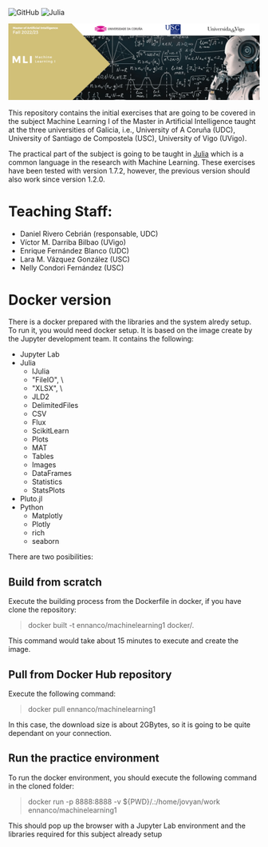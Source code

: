 
![GitHub](https://img.shields.io/github/license/ennanco/MIA_ML1?style=flat-square) ![Julia](https://img.shields.io/badge/Julia-1.7.2-blueviolet?logo=Julia)

![Banner](img/MLI.png)

This repository contains the initial exercises that are going to be covered in the subject Machine Learning I of the Master in Artificial Intelligence taught at the three universities of Galicia, i.e., University of A Coruña (UDC), University of Santiago de Compostela (USC), University of Vigo (UVigo).

The practical part of the subject is going to be taught in [Julia](https://julialang.org/) which is a common language in the research with Machine Learning. These exercises have been tested with version 1.7.2, however, the previous version should also work since version 1.2.0.


# Teaching Staff:
* Daniel Rivero Cebrián (responsable, UDC)
* Víctor M. Darriba Bilbao (UVigo)
* Enrique Fernández Blanco (UDC)
* Lara M. Vázquez González (USC)
* Nelly Condori Fernández (USC)



# Docker version

There is a docker prepared with the libraries and the system alredy setup. To run it, you would need docker setup. It is based on the image create by the Jupyter development team. It contains the following:
* Jupyter Lab
* Julia
    * IJulia
    * \"FileIO\", \
    * \"XLSX\", \
    * JLD2
    * DelimitedFiles
    * CSV
    * Flux
    * ScikitLearn
    * Plots
    * MAT
    * Tables
    * Images
    * DataFrames
    * Statistics
    * StatsPlots
* Pluto.jl
* Python
    * Matplotly
    * Plotly
    * rich
    * seaborn


There are two posibilities:

## Build from scratch
Execute the building process from the Dockerfile in docker, if you have clone the repository:

> docker built -t ennanco/machinelearning1 docker/.

This command would take about 15 minutes to execute and create the image.

## Pull from Docker Hub repository
Execute the following command:

>docker pull ennanco/machinelearning1

In this case, the download size is about 2GBytes, so it is going to be quite dependant on your connection.

## Run the practice environment

To run the docker environment, you should execute the following command in the cloned folder:

>  docker run -p 8888:8888 -v ${PWD}/.:/home/jovyan/work ennanco/machinelearning1

This should pop up the browser with a Jupyter Lab environment and the libraries required for this subject already setup



